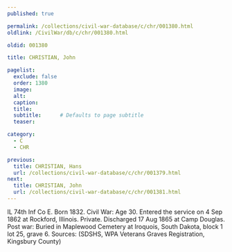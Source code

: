 ```yaml
---
published: true

permalink: /collections/civil-war-database/c/chr/001380.html
oldlink: /CivilWar/db/c/chr/001380.html

oldid: 001380

title: CHRISTIAN, John

pagelist:
  exclude: false
  order: 1380
  image: 
  alt:
  caption:
  title:
  subtitle:      # Defaults to page subtitle
  teaser:

category: 
  - C 
  - CHR

previous:
  title: CHRISTIAN, Hans
  url: /collections/civil-war-database/c/chr/001379.html  
next:
  title: CHRISTIAN, John
  url: /collections/civil-war-database/c/chr/001381.html   
---
```

IL 74th Inf Co E. Born 1832. Civil War: Age 30. Entered the service on 4 Sep 1862 at Rockford, Illinois. Private. Discharged 17 Aug 1865 at Camp Douglas. Post war: Buried in Maplewood Cemetery at Iroquois, South Dakota, block 1 lot 25, grave 6. Sources: (SDSHS, WPA Veterans Graves Registration, Kingsbury County)